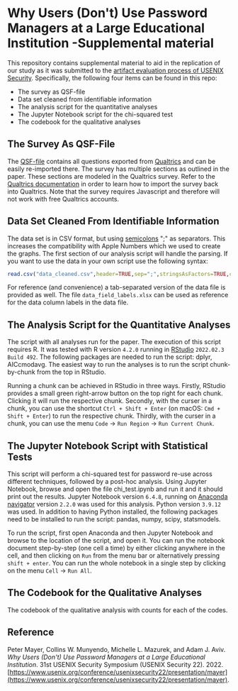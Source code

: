 # Why Users (Don't) Use Password Managers at a Large Educational Institution -Supplemental material

This repository contains supplemental material to aid in the replication of our study as it was submitted to the [artifact evaluation process of USENIX Security](https://www.usenix.org/conference/usenixsecurity22/call-for-artifacts). Specifically, the following four items can be found in this repo:

* The survey as QSF-file
* Data set cleaned from identifiable information
* The analysis script for the quantitative analyses
* The Jupyter Notebook script for the chi-squared test
* The codebook for the qualitative analyses


## The Survey As QSF-File

The [QSF-file](./password_manager_survey.qsf) contains all questions exported from [Qualtrics](https://www.qualtrics.com) and can be easily re-imported there. The survey has multiple sections as outlined in the paper. These sections are modeled in the Qualtrics survey. Refer to the [Qualtrics documentation](https://www.qualtrics.com/support/survey-platform/survey-module/survey-tools/import-and-export-surveys/) in order to learn how to import the survey back into Qualtrics. Note that the survey requires Javascript and therefore will not work with free Qualtrics accounts.


## Data Set Cleaned From Identifiable Information

The data set is in CSV format, but using [semicolons](https://projectsemicolon.com/about-project-semicolon/) ";" as separators. This increases the compatibility with Apple Numbers which we used to create the graphs. The first section of our analysis script will handle the parsing. If you want to use the data in your own script use the following syntax:

```R
read.csv("data_cleaned.csv",header=TRUE,sep=";",stringsAsFactors=TRUE,check.names = FALSE)
```

For reference (and convenience) a tab-separated version of the data file is provided as well. The file `data_field_labels.xlsx` can be used as reference for the data column labels in the data file.


## The Analysis Script for the Quantitative Analyses

The script with all analyses run for the paper. The execution of this script requires R. It was tested with R version `4.2.0` running in [RStudio](https://www.rstudio.com/products/rstudio/download/) `2022.02.3 Build 492`. The following packages are needed to run the script: dplyr, AICcmodavg. The easiest way to run the analyses is to run the script chunk-by-chunk from the top in RStudio.

Running a chunk can be achieved in RStudio in three ways. Firstly, RStudio provides a small green right-arrow button on the top right for each chunk. Clicking it will run the respective chunk. Secondly, with the curser in a chunk, you can use the shortcut `Ctrl + Shift + Enter` (on macOS: `Cmd + Shift + Enter`) to run the respective chunk. Thirdly, with the curser in a chunk, you can use the menu `Code` → `Run Region` → `Run Current Chunk`.


## The Jupyter Notebook Script with Statistical Tests

This script will perform a chi-squared test for password re-use across different techniques, followed by a post-hoc analysis. Using Jupyter Notebook, browse and open the file chi_test.ipynb and run it and it should print out the results. Jupyter Notebook version `6.4.8`, running on [Anaconda navigator](https://www.anaconda.com/products/distribution) version `2.2.0` was used for this analysis. Python version `3.9.12` was used. In addition to having Python installed, the following packages need to be installed to run the script: pandas, numpy, scipy, statsmodels.

To run the script, first open Anaconda and then Jupyter Notebook and browse to the location of the script, and open it. You can run the notebook document step-by-step (one cell a time) by either clicking anywhere in the cell, and then clicking on `Run` from the menu bar or alternatively pressing `shift + enter`. You can run the whole notebook in a single step by clicking on the menu `Cell` -> `Run All`.


## The Codebook for the Qualitative Analyses

The codebook of the qualitative analysis with counts for each of the codes.


## Reference

Peter Mayer, Collins W. Munyendo, Michelle L. Mazurek, and Adam J. Aviv. *Why Users (Don't) Use Password Managers at a Large Educational Institution*. 31st USENIX Security Symposium (USENIX Security 22). 2022. [https://www.usenix.org/conference/usenixsecurity22/presentation/mayer](https://www.usenix.org/conference/usenixsecurity22/presentation/mayer).
